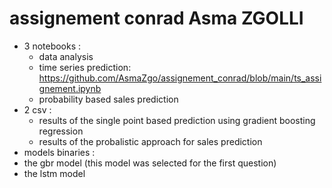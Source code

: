 # assignement conrad Asma ZGOLLI

- 3 notebooks :
  - data analysis
  - time series prediction: https://github.com/AsmaZgo/assignement_conrad/blob/main/ts_assignement.ipynb
  - probability based sales prediction
- 2 csv :
  - results of the single point based prediction using gradient boosting regression
  - results of the probalistic approach for sales prediction
 - models binaries :
  - the gbr model (this model was selected for the first question)
  - the lstm model

